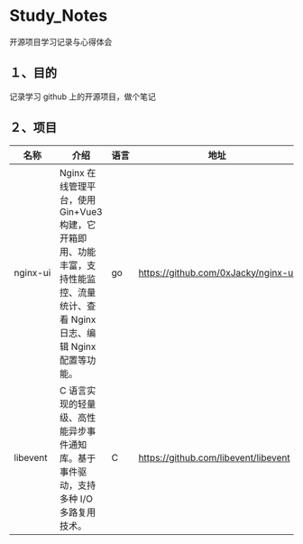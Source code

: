 # Study_Notes
开源项目学习记录与心得体会

## １、目的
记录学习 github 上的开源项目，做个笔记

## ２、项目

<nobr>名称|<nobr>介绍|<nobr>语言|<nobr>地址|<nobr>位置
---|---|----|----|---
<nobr>nginx-ui|Nginx 在线管理平台，使用 Gin+Vue3 构建，它开箱即用、功能丰富，支持性能监控、流量统计、查看 Nginx 日志、编辑 Nginx 配置等功能。|go|<nobr>https://github.com/0xJacky/nginx-ui|<nobr>[nginx_ui](./[0xJacky]_nginx-ui)
<nobr>libevent|C 语言实现的轻量级、高性能异步事件通知库。基于事件驱动，支持多种 I/O 多路复用技术。|C|<nobr>https://github.com/libevent/libevent|<nobr>[libevent](./[libevent]_libevent)